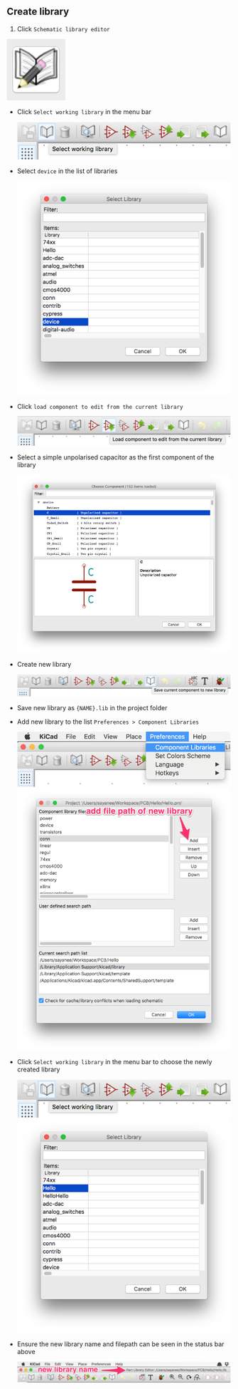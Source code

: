 ## Create library

1. Click `Schematic library editor`

  ![](img/symbol-schematic-library-editor.png)
- Click `Select working library` in the menu bar

  ![](img/select-working-library.png)
- Select `device` in the list of libraries

  ![](img/select-library.png)
- Click `load component to edit from the current library`

  ![](img/load-component.png)
- Select a simple unpolarised capacitor as the first component of the library

  ![](img/select-capacitor.png)
- Create new library

  ![](img/create-new-library.png)
- Save new library as `{NAME}.lib` in the project folder
- Add new library to the list `Preferences > Component Libraries`

  ![](img/component-libraries.png)
  ![](img/choose-library.png)
- Click `Select working library` in the menu bar to choose the newly created library

  ![](img/select-working-library.png)
  ![](img/select-new-library.png)
- Ensure the new library name and filepath can be seen in the status bar above

  ![](img/new-library.png)
